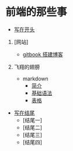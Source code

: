 # 前端的那些事

* [写在开头](./other/first.md)


1. [网站]
    * [gitbook 搭建博客](./web/gitbook/gitbook01.md)

2. 飞翔的翅膀
    * markdown
        * [简介](./markdown/md01.md)
        * [基础语法](./markdown/md02.md)
        * [表格](./markdown/md03.md)

* [写在结尾](./other/end.md)
    * [结尾一]
    * [结尾二]
    * [结尾三]
    * [结尾四]

